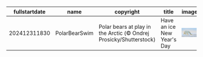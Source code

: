|fullstartdate|name|copyright|title|image|
|--|--|--|--|--|
202412311830|PolarBearSwim|Polar bears at play in the Arctic (© Ondrej Prosicky/Shutterstock)|Have an ice New Year's Day|![](/en-IN/2025/01/202412311830PolarBearSwim.jpg)|
